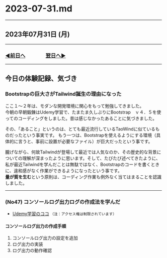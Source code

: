# 2023-07-31.md

---

## 2023年07月31日 (月)

---

### [◀️前日へ](https://github.com/yuasys/chatty-journal/blob/main/2023/07/2023-07-30.md)&emsp;&emsp;&emsp;&emsp;[翌日へ▶️](https://github.com/yuasys/chatty-journal/blob/main/2023/08/2023-08-01.md)

---

## 今日の体験記録、気づき

### Bootstrapの巨大さがTailwind誕生の理由になった

ここ１～２年は、モダンな開発環境に関心をもって勉強してきました。  
今朝の早朝鍛錬はUdemy学習で、たまたま久しぶりにBootstrap　ｖ４．５を使ってのコーディングをしました。昔は感じなかったあることに気づきました。  

その、「あること」というのは、とても最近流行しているTaoWindに似ているものだったという事実です。 
もう一つは、Bootstrapを使えるようにする環境（具体的に言うと、事前に設置が必要なファイル）が巨大だったという事です。

朧げながら、何故Tailwindが登場して最近では人気なのか、その歴史的な背景についての理解が深まったように思います。そして、たびたび述べてきたように、私が最近Tailwindを学んだことは無駄ではなく、Bootstrapのコードを書くときに、違和感がなく作業ができるようになったという事です。  
<b>量が質を生む</b>という原則は、コーディング作業も例外なく当てはまることを認識しました。

---

### (No47) コンソールログ出力ログの作成法を学んだ

- [Udemy学習のココ](https://www.udemy.com/course/web-application-with-nodejs-mysql/learn/lecture/27898230#notes)
`（注：アクセス権は制限されています）`

#### コンソールログ出力の作成手順

1. コンソールログ出力の設定を追加
2. ログ出力の実装
3. ログ出力の動作確認


  
